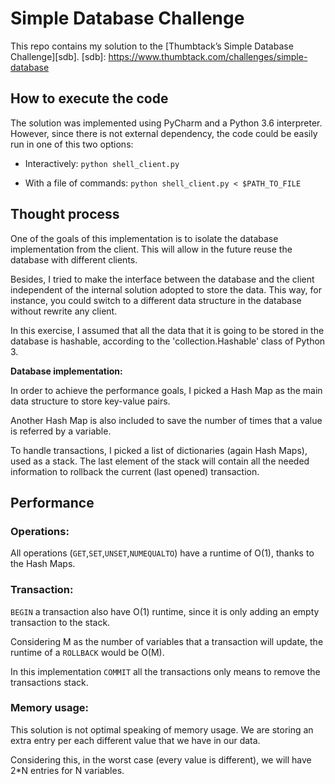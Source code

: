# Simple Database Challenge

This repo contains my solution to the [Thumbtack’s Simple Database Challenge][sdb].
[sdb]: https://www.thumbtack.com/challenges/simple-database

## How to execute the code

The solution was implemented using PyCharm and a Python 3.6 interpreter. However, since there is not external dependency, the code could be easily run in one of this two options:

* Interactively:
```python shell_client.py```

* With a file of commands:
```python shell_client.py < $PATH_TO_FILE```

## Thought process

One of the goals of this implementation is to isolate the database implementation from the client. This will allow in the future reuse the database with different clients.

Besides, I tried to make the interface between the database and the client independent of the internal solution adopted to store the data. This way, for instance, you could switch to a different data structure in the database without rewrite any client.

In this exercise, I assumed that all the data that it is going to be stored in the database is hashable, according to the 'collection.Hashable' class of Python 3.

**Database implementation:**

In order to achieve the performance goals, I picked a Hash Map as the main data structure to store key-value pairs.

Another Hash Map is also included to save the number of times that a value is referred by a variable.

To handle transactions, I picked a list of dictionaries (again Hash Maps), used as a stack. The last element of the stack will contain all the needed information to rollback the current (last opened) transaction.

## Performance
### Operations:

All operations (```GET```,```SET```,```UNSET```,```NUMEQUALTO```) have a runtime of O(1), thanks to the Hash Maps.

### Transaction:

```BEGIN``` a transaction also have O(1) runtime, since it is only adding an empty transaction to the stack.

Considering M as the number of variables that a transaction will update, the runtime of a ```ROLLBACK``` would be O(M).

In this implementation ```COMMIT``` all the transactions only means to remove the transactions stack.

### Memory usage:

This solution is not optimal speaking of memory usage. We are storing an extra entry per each different value that we have in our data. 

Considering this, in the worst case (every value is different), we will have 2*N entries for N variables.
